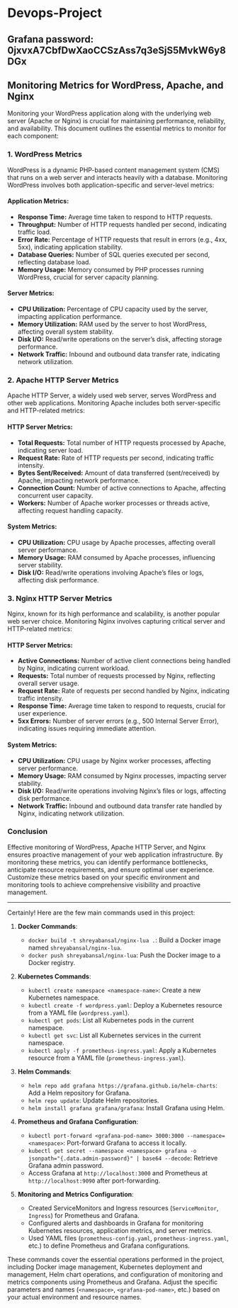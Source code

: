 # Devops-Project

## Grafana password: 0jxvxA7CbfDwXaoCCSzAss7q3eSjS5MvkW6y8DGx


## Monitoring Metrics for WordPress, Apache, and Nginx

Monitoring your WordPress application along with the underlying web server (Apache or Nginx) is crucial for maintaining performance, reliability, and availability. This document outlines the essential metrics to monitor for each component:

### 1. WordPress Metrics

WordPress is a dynamic PHP-based content management system (CMS) that runs on a web server and interacts heavily with a database. Monitoring WordPress involves both application-specific and server-level metrics:

#### Application Metrics:
- **Response Time:** Average time taken to respond to HTTP requests.
- **Throughput:** Number of HTTP requests handled per second, indicating traffic load.
- **Error Rate:** Percentage of HTTP requests that result in errors (e.g., 4xx, 5xx), indicating application stability.
- **Database Queries:** Number of SQL queries executed per second, reflecting database load.
- **Memory Usage:** Memory consumed by PHP processes running WordPress, crucial for server capacity planning.

#### Server Metrics:
- **CPU Utilization:** Percentage of CPU capacity used by the server, impacting application performance.
- **Memory Utilization:** RAM used by the server to host WordPress, affecting overall system stability.
- **Disk I/O:** Read/write operations on the server’s disk, affecting storage performance.
- **Network Traffic:** Inbound and outbound data transfer rate, indicating network utilization.

### 2. Apache HTTP Server Metrics

Apache HTTP Server, a widely used web server, serves WordPress and other web applications. Monitoring Apache includes both server-specific and HTTP-related metrics:

#### HTTP Server Metrics:
- **Total Requests:** Total number of HTTP requests processed by Apache, indicating server load.
- **Request Rate:** Rate of HTTP requests per second, indicating traffic intensity.
- **Bytes Sent/Received:** Amount of data transferred (sent/received) by Apache, impacting network performance.
- **Connection Count:** Number of active connections to Apache, affecting concurrent user capacity.
- **Workers:** Number of Apache worker processes or threads active, affecting request handling capacity.

#### System Metrics:
- **CPU Utilization:** CPU usage by Apache processes, affecting overall server performance.
- **Memory Usage:** RAM consumed by Apache processes, influencing server stability.
- **Disk I/O:** Read/write operations involving Apache’s files or logs, affecting disk performance.

### 3. Nginx HTTP Server Metrics

Nginx, known for its high performance and scalability, is another popular web server choice. Monitoring Nginx involves capturing critical server and HTTP-related metrics:

#### HTTP Server Metrics:
- **Active Connections:** Number of active client connections being handled by Nginx, indicating current workload.
- **Requests:** Total number of requests processed by Nginx, reflecting overall server usage.
- **Request Rate:** Rate of requests per second handled by Nginx, indicating traffic intensity.
- **Response Time:** Average time taken to respond to requests, crucial for user experience.
- **5xx Errors:** Number of server errors (e.g., 500 Internal Server Error), indicating issues requiring immediate attention.

#### System Metrics:
- **CPU Utilization:** CPU usage by Nginx worker processes, affecting server performance.
- **Memory Usage:** RAM consumed by Nginx processes, impacting server stability.
- **Disk I/O:** Read/write operations involving Nginx’s files or logs, affecting disk performance.
- **Network Traffic:** Inbound and outbound data transfer rate handled by Nginx, indicating network utilization.

### Conclusion

Effective monitoring of WordPress, Apache HTTP Server, and Nginx ensures proactive management of your web application infrastructure. By monitoring these metrics, you can identify performance bottlenecks, anticipate resource requirements, and ensure optimal user experience. Customize these metrics based on your specific environment and monitoring tools to achieve comprehensive visibility and proactive management.

---
Certainly! Here are the few main commands used in this project:

1. **Docker Commands**:
   - `docker build -t shreyabansal/nginx-lua .`: Build a Docker image named `shreyabansal/nginx-lua`.
   - `docker push shreyabansal/nginx-lua`: Push the Docker image to a Docker registry.

2. **Kubernetes Commands**:
   - `kubectl create namespace <namespace-name>`: Create a new Kubernetes namespace.
   - `kubectl create -f wordpress.yaml`: Deploy a Kubernetes resource from a YAML file (`wordpress.yaml`).
   - `kubectl get pods`: List all Kubernetes pods in the current namespace.
   - `kubectl get svc`: List all Kubernetes services in the current namespace.
   - `kubectl apply -f prometheus-ingress.yaml`: Apply a Kubernetes resource from a YAML file (`prometheus-ingress.yaml`).

3. **Helm Commands**:
   - `helm repo add grafana https://grafana.github.io/helm-charts`: Add a Helm repository for Grafana.
   - `helm repo update`: Update Helm repositories.
   - `helm install grafana grafana/grafana`: Install Grafana using Helm.

4. **Prometheus and Grafana Configuration**:
   - `kubectl port-forward <grafana-pod-name> 3000:3000 --namespace=<namespace>`: Port-forward Grafana to access it locally.
   - `kubectl get secret --namespace <namespace> grafana -o jsonpath="{.data.admin-password}" | base64 --decode`: Retrieve Grafana admin password.
   - Access Grafana at `http://localhost:3000` and Prometheus at `http://localhost:9090` after port-forwarding.
   
5. **Monitoring and Metrics Configuration**:
   - Created ServiceMonitors and Ingress resources (`ServiceMonitor`, `Ingress`) for Prometheus and Grafana.
   - Configured alerts and dashboards in Grafana for monitoring Kubernetes resources, application metrics, and server metrics.
   - Used YAML files (`prometheus-config.yaml`, `prometheus-ingress.yaml`, etc.) to define Prometheus and Grafana configurations.

These commands cover the essential operations performed in the project, including Docker image management, Kubernetes deployment and management, Helm chart operations, and configuration of monitoring and metrics components using Prometheus and Grafana. 
Adjust the specific parameters and names (`<namespace>`, `<grafana-pod-name>`, etc.) based on your actual environment and resource names.
